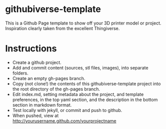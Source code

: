 githubiverse-template
============

This is a Github Page template to show off your 3D printer model or project.  Inspiration clearly taken from the excellent Thingiverse.

Instructions
============

* Create a github project.
* Add and commit content (sources, stl files, images), into separate folders.
* Create an empty gh-pages branch.
* Copy (not clone!) the contents of this githubiverse-template project into the root directory of the gh-pages branch.
* Edit index.md, setting metadata about the project, and template preferences, in the top yaml section, and the description in the bottom section in markdown format.
* Test locally with jekyll, or commit and push to github.
* When pushed, view at http://yourusername.github.com/yourprojectname